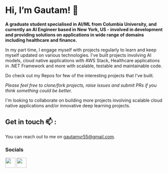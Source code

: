 # Hi, I’m Gautam! 👋 

**A graduate student specialised in AI/ML from Columbia University, and currently an AI Engineer based in New York, US - involved in development and providing solutions on applications in wide range of domains including healthcare and finance.**

In my part time, I engage myself with projects regularly to learn and keep myself updated on various technologies. I've built projects involving AI models, cloud native applications with AWS Stack, Healthcare applications in .NET Framework and more with scalable, testable and maintainable code.

Do check out my Repos for few of the interesting projects that I've built.

*Please feel free to clone/fork projects, raise issues and submit PRs if you think something could be better.*

 I'm looking to collaborate on building more projects involving scalable cloud native applications and/or innovative deep learning projects.

## Get in touch 📫 :

You can reach out to me on gautamvr55@gmail.com.

### Socials


<p align="left"> <a href="https://www.github.com/gautamvr" target="_blank" rel="noreferrer"><img src="https://raw.githubusercontent.com/danielcranney/readme-generator/main/public/icons/socials/github.svg" width="32" height="32" /></a> <a href="https://www.linkedin.com/in/gautam-vr" target="_blank" rel="noreferrer"><img src="https://raw.githubusercontent.com/danielcranney/readme-generator/main/public/icons/socials/linkedin.svg" width="32" height="32" /></a></p>

